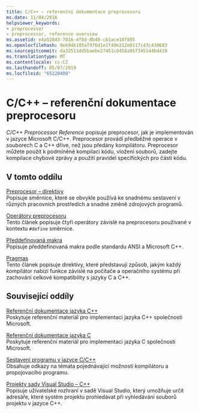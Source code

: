 ```yaml
---
title: C/C++ – referenční dokumentace preprocesoru
ms.date: 11/04/2016
helpviewer_keywords:
- preprocessor
- preprocessor, reference overview
ms.assetid: e4a52843-7016-4f6d-8b40-cb1ace18f805
ms.openlocfilehash: 9eb94b105af976d1e1f49e212e0117c43c430683
ms.sourcegitcommit: da32511dd5baebe27451c0458a95f345144bd439
ms.translationtype: MT
ms.contentlocale: cs-CZ
ms.lasthandoff: 05/07/2019
ms.locfileid: "65220400"
---
```

# <a name="cc-preprocessor-reference"></a>C/C++ – referenční dokumentace preprocesoru
*C/C++ Preprocessor Reference* popisuje preprocesor, jak je implementován v jazyce Microsoft C/C++. Preprocesor provádí předběžné operace v souborech C a C++ dříve, než jsou předány kompilátoru. Preprocesor můžete použít k podmíněné kompilaci kódu, vložení souborů, zadejte kompilace chybové zprávy a použití pravidel specifických pro části kódu.

## <a name="in-this-section"></a>V tomto oddílu

[Preprocesor – direktivy](../preprocessor/preprocessor-directives.md)<br/>
Popisuje směrnice, které se obvykle používá ke snadnému sestavení v různých pracovních prostředích a snadné změně zdrojových programů.

[Operátory preprocesoru](../preprocessor/preprocessor-operators.md)<br/>
Tento článek popisuje čtyři operátory závislé na preprocesoru používané v kontextu `#define` směrnice.

[Předdefinovaná makra](../preprocessor/predefined-macros.md)<br/>
Popisuje předdefinovaná makra podle standardu ANSI a Microsoft C++.

[Pragmas](../preprocessor/pragma-directives-and-the-pragma-keyword.md)<br/>
Tento článek popisuje direktivy, které představují způsob, jakým každý kompilátor nabízí funkce závislé na počítače a operačního systému při zachování celkové kompatibility s jazyky C a C++.

## <a name="related-sections"></a>Související oddíly

[Referenční dokumentace jazyka C++](../cpp/cpp-language-reference.md)<br/>
Poskytuje referenční materiál pro implementaci jazyka C++ společnosti Microsoft.

[Referenční dokumentace jazyka C](../c-language/c-language-reference.md)<br/>
Poskytuje referenční materiál pro implementaci jazyka C společnosti Microsoft.

[Sestavení programu v jazyce C/C++](../build/reference/c-cpp-building-reference.md)<br/>
Obsahuje odkazy na témata pojednávající možnosti kompilátoru a propojovacího programu.

[Projekty sady Visual Studio – C++](../build/creating-and-managing-visual-cpp-projects.md)<br/>
Popisuje uživatelské rozhraní v sadě Visual Studio, který umožňuje určit adresáře, které systém projektu prohledávat při vyhledávání souborů projektu v jazyce C++.